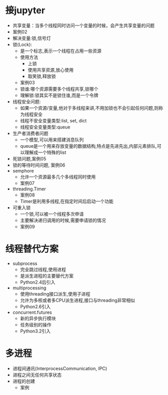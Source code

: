 # 接jupyter
- 共享变量：当多个线程同时访问一个变量的时候，会产生共享变量的问题
- 案例02
- 解决变量:锁,信号灯
- 锁(Lock):
    - 是一个标志,表示一个线程在占用一些资源
    - 使用方法
        - 上锁
        - 使用共享资源,放心使用
        - 取笑锁,释放锁
    - 案例03
    - 锁谁:哪个资源需要多个线程共享,锁哪个
    - 理解锁:锁其实不是锁住谁,而是一个令牌
- 线程安全问题:
    - 如果一个资源/变量,他对于多线程来讲,不用加锁也不会引起任何问题,则称为线程安全
    - 线程不安全变量类型:list, set, dict
    - 线程安全变量类型:queue
- 生产者消费者问题
    - 一个模型,可以用来搭建消息队列
    - queue是一个用来存放变量的数据结构,特点是先进先出,内部元素排队,可以理解成一个特殊的list
- 死锁问题,案例05
- 锁的等待时间问题, 案例06
- semphore
    - 允许一个资源最多几个多线程同时使用
    - 案例07
- threading.Timer
    - 案例08
    - Timer是利用多线程,在指定时间后启动一个功能
- 可重入锁    
    - 一个锁,可以被一个线程多次申请
    - 主要解决递归调用的时候,需要申请锁的情况
    - 案例09
# 线程替代方案
- subprocess
    - 完全跳过线程,使用进程
    - 是派生进程的主要替代方案
    - Python2.4后引入
- multiprocessing
    - 使用threading接口派生,使用子进程
    - 允许为多核或者多CPU派生进程,接口与threading非常相似
    - Python2.6引入
- concurrent.futures
    - 新的异步执行模块
    - 任务级别的操作
    - Python3.2引入
# 多进程
- 进程间通讯(InterprocessCommunication, IPC)
- 进程之间无任何共享状态
- 进程的创建
    - 案例